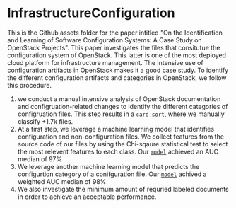# InfrastructureConfiguration

This is the Github assets folder for the paper intitled "On the Identification and Learning of Software Configuration Systems: A Case Study on OpenStack Projects".
This paper investigates the files that consitutue the configuration system of OpenStack. This latter is one of the most deployed cloud platform for infrastructure management. The intensive use of configuration artifacts in OpenStack makes it a good case study. To identify the different configuration artifacts and categories in OpenStack, we follow this procedure.

1) we conduct a manual intensive analysis of OpenStack documentation and configruation-related changes to identify the different categories of configruation files. This step results in a [``card sort``](https://github.com/Narjes-b/InfrastructureConfiguration/blob/main/Data/Card%20Sort.csv), where we manually classify +1.7k files. 
2) At a first step, we leverage a machine learning model that identifies configuration and non-configuration files. We collect features from the source code of our files by using the Chi-sqaure statistical test to select the most relevent features to each class. Our [``model``](https://github.com/Narjes-b/InfrastructureConfiguration/blob/main/Models/Model1-Configuration_Non-configuration.sav) achieved an AUC median of 97%
3) We leverage another machine learning model that predicts the configurtion category of a conifguration file. Our [``model``](https://github.com/Narjes-b/InfrastructureConfiguration/blob/main/Models/Model2-ConfigurationCategories.sav) achived a weighted AUC median of 98%
4) We also investigate the minimum amount of requried labeled documents in order to achieve an acceptable performance.  



